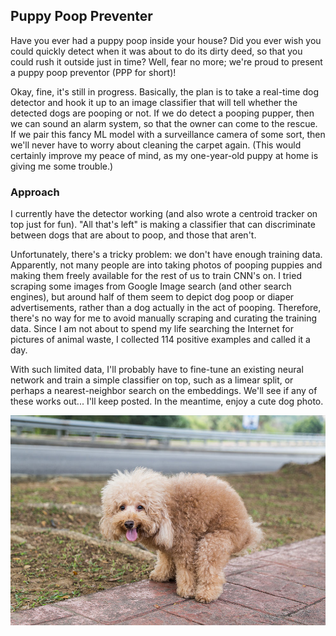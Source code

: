 ## Puppy Poop Preventer

Have you ever had a puppy poop inside your house? Did you ever wish you could quickly detect when it was about to do its dirty deed, so that you could rush it outside just in time? Well, fear no more; we're proud to present a puppy poop preventor (PPP for short)! 

Okay, fine, it's still in progress. Basically, the plan is to take a real-time dog detector and hook it up to an image classifier that will tell whether the detected dogs are pooping or not. If we do detect a pooping pupper, then we can sound an alarm system, so that the owner can come to the rescue. If we pair this fancy ML model with a surveillance camera of some sort, then we'll never have to worry about cleaning the carpet again. (This would certainly improve my peace of mind, as my one-year-old puppy at home is giving me some trouble.)

### Approach
I currently have the detector working (and also wrote a centroid tracker on top just for fun). "All that's left" is making a classifier that can discriminate between dogs that are about to poop, and those that aren't. 

Unfortunately, there's a tricky problem: we don't have enough training data. Apparently, not many people are into taking photos of pooping puppies and making them freely available for the rest of us to train CNN's on. I tried scraping some images from Google Image search (and other search engines), but around half of them seem to depict dog poop or diaper advertisements, rather than a dog actually in the act of pooping. Therefore, there's no way for me to avoid manually scraping and curating the training data. Since I am not about to spend my life searching the Internet for pictures of animal waste, I collected 114 positive examples and called it a day.

With such limited data, I'll probably have to fine-tune an existing neural network and train a simple classifier on top, such as a limear split, or perhaps a nearest-neighbor search on the embeddings. We'll see if any of these works out... I'll keep posted. In the meantime, enjoy a cute dog photo.

![tiny dog](data/pooping/image_15.png)